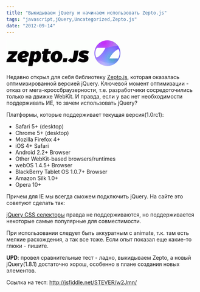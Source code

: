 ```yaml
---
title: "Выкидываем jQuery и начинаем использовать Zepto.js"
tags: "javascript,jQuery,Uncategorized,Zepto.js"
date: "2012-09-14"
---
```


![](images/logo-300x71.png "logo")

Недавно открыл для себя библиотеку [Zepto.js](http://zeptojs.com/ "zeptojs of-site"), которая оказалась оптимизированной версией jQuery. Ключевой момент оптимизации - отказ от мега-кроссбраузерности, т.е. разработчики сосредоточились только на движке WebKit. И правда, если у вас нет необходимости поддерживать ИЕ, то зачем использовать jQuery?

Платформы, которые поддерживает текущая версия(1.0rc1):

- Safari 5+ (desktop)
- Chrome 5+ (desktop)
- Mozilla Firefox 4+
- iOS 4+ Safari
- Android 2.2+ Browser
- Other WebKit-based browsers/runtimes
- webOS 1.4.5+ Browser
- BlackBerry Tablet OS 1.0.7+ Browser
- Amazon Silk 1.0+
- Opera 10+

Причем для IE мы всегда сможем подключить jQuery. На сайте это советуют сделать так:

<script>
document.write('<script src=' + ('\_\_proto\_\_' in {} ? 'zepto' : 'jquery') + '.js><\\/script>')
</script>

[jQuery CSS селекторы](http://api.jquery.com/category/selectors/jquery-selector-extensions/) правда не поддерживаются, но поддерживается некоторые самые популярные для совместимости.

При использовании следует быть аккуратным с animate, т.к. там есть мелкие расхождения, а так все тоже. Если опыт показал еще какие-то глюки - пишите.

**UPD**: провел сравнительные тест - ладно, выкидываем Zepto, а новый jQuery(1.8.1) достаточно хорош, особенно в плане создания новых элементов.

Ссылка на тест: http://jsfiddle.net/STEVER/w2Jmn/
